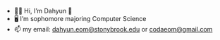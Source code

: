 - 👩‍💻 Hi, I’m Dahyun 🗽
- 🖥️ I’m sophomore majoring Computer Science
- 📫 my email: dahyun.eom@stonybrook.edu or codaeom@gmail.com

